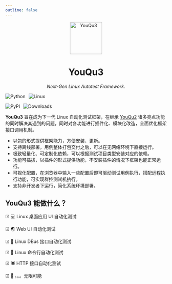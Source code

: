 ```yaml
---
outline: false
---
```


<p align="center">
  <a href="https://github.com/linuxdeepin/youqu">
    <img src="/logo.png" width="100" alt="YouQu3">
  </a>
</p>
<h1 align="center">YouQu3</h1>
<p align="center">
    <em>Next-Gen Linux Autotest Framework.</em>
</p>

<p class="badges">
  <img alt="Python" src="https://img.shields.io/badge/Python-007CFF?style=for-the-badge&logo=Python&logoColor=white" />
  <img alt="Linux" src="https://img.shields.io/badge/Linux-007CFF?style=for-the-badge&logo=linux&logoColor=white" />
</p>

<p class="badges">
  <img alt="PyPI" src="https://img.shields.io/pypi/v/youqu3?style=flat&logo=github&link=https%3A%2F%2Fpypi.org%2Fproject%2Fyouqu3%2F&color=%23F79431" />
  <img alt="Downloads" src="https://static.pepy.tech/badge/youqu3" />
</p>

<style scoped>
.badges {
  display: flex;
  gap: 10px;
}
</style>

**YouQu3** 旨在成为下一代 Linux 自动化测试框架，在继承 [YouQu2](https://youqu.uniontech.com/) 诸多亮点功能的同时解决其遇到的问题，同时对各功能进行插件化、模块化改造，全面优化框架接口调用机制。

- 以包的形式提供框架能力，方便安装、更新。
- 支持离线部署，用例整体打包交付之后，可以在无网络环境下直接运行。
- 极致轻量化、可定制化依赖，可以根据测试项目类型安装对应的依赖。
- 功能可插拔，以插件的形式提供功能，不安装插件的情况下框架也能正常运行。
- 可视化配置，在浏览器中输入一些配置后即可驱动测试用例执行，搭配远程执行功能，可实现群控测试机执行。
- 支持非开发者下运行，简化系统环境部署。

## YouQu3 能做什么？

☑ 💻 Linux 桌面应用 UI 自动化测试

☑ 🌏 Web UI 自动化测试

☑ 🚌 Linux DBus 接口自动化测试

☑ 🚀 Linux 命令行自动化测试

☑ 🕷️ HTTP 接口自动化测试

☑ 🤙️ 。。。无限可能